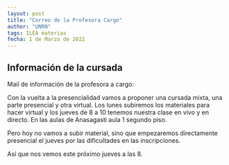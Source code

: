 ```yaml
---
layout: post
title: "Correo de la Profesora Cargo"
author: "UNRN"
tags: ILEA materias
fecha: 1 de Marzo de 2022
---
```


## Información de la cursada

Mail de información de la profesora a cargo:

Con la vuelta a la presencialidad vamos a proponer una cursada mixta, 
una parte presencial y otra virtual. Los lunes subiremos los materiales 
para hacer virtual y los jueves de 8 a 10 tenemos nuestra clase en vivo 
y en directo. En las aulas de Anasagasti aula 1 segundo piso. 

Pero hoy no vamos a subir material, sino que empezaremos directamente 
presencial el jueves por las dificultades en las inscripciones. 

Así que nos vemos este próximo jueves a las 8.
